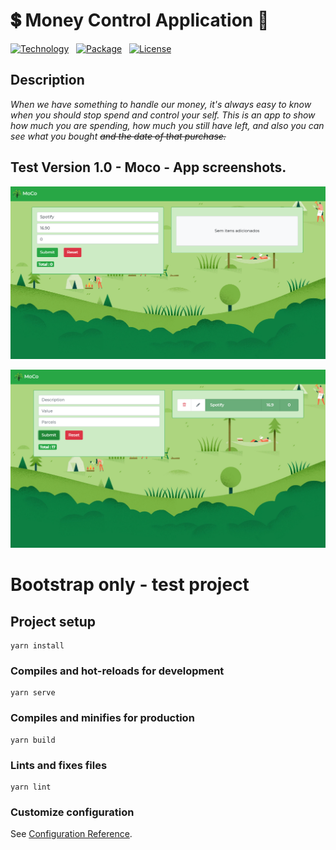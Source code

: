 <h1>💲 Money Control Application 💸</h1>

[![Technology][vue-image]][vue-url]  
[![Package][bootstrap]][bootstrap-url]  
[![License][license-image]][license-url]


[vue-url]: https://vuejs.org/
[vue-image]: https://img.shields.io/badge/Vue-cli-green?style=for-the-badge&logo=Vue-dot-js

[license-url]: https://opensource.org/licenses/MIT
[license-image]: https://img.shields.io/badge/License-MIT-blue?style=for-the-badge&logo=github

[bootstrap-url]: https://getbootstrap.com/
[bootstrap]: https://img.shields.io/badge/Bootstrap-Vue-brightgreen?style=for-the-badge&logo=bootstrap


<h2>Description</h2>

_When we have something to handle our money, it's always easy to know when you should stop spend and control your self. This is an app to show how much you are spending, how much you still have left, and also you can see what you bought ~~and the date of that purchase.~~_


## Test Version 1.0 - Moco - App screenshots.
[![Exemplo1](https://raw.githubusercontent.com/rickson-simoes/Moco/master/img_exemplos/exemplo1.png "Demonstração de projeto - Descrevendo o item")](https://raw.githubusercontent.com/rickson-simoes/Moco/master/img_exemplos/exemplo1.png "Demonstração de projeto")

[![Exemplo2](https://raw.githubusercontent.com/rickson-simoes/Moco/master/img_exemplos/exemplo2.png "Demonstração de projeto - Item inserido")](https://raw.githubusercontent.com/rickson-simoes/Moco/master/img_exemplos/exemplo2.png "Demonstração de projeto")

# Bootstrap only - test project

## Project setup
```
yarn install
```

### Compiles and hot-reloads for development
```
yarn serve
```

### Compiles and minifies for production
```
yarn build
```

### Lints and fixes files
```
yarn lint
```

### Customize configuration
See [Configuration Reference](https://cli.vuejs.org/config/).

